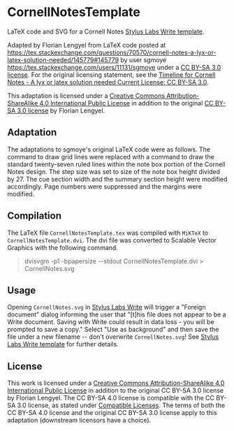 # CornellNotesTemplate
LaTeX code and SVG for a Cornell Notes [Stylus Labs Write template](https://github.com/styluslabs/templates).

Adapted by Florian Lengyel from LaTeX code posted at https://tex.stackexchange.com/questions/70570/cornell-notes-a-lyx-or-latex-solution-needed/145779#145779 by user sgmoye https://tex.stackexchange.com/users/11131/sgmoye under a [CC BY-SA 3.0 license](https://creativecommons.org/licenses/by-sa/3.0/legalcode). For the original licensing statement, see the [Timeline for Cornell Notes - A lyx or latex solution needed Current License: CC BY-SA 3.0](https://tex.stackexchange.com/posts/145779/timeline). 

This adaptation is licensed under a  [Creative Commons Attribution-ShareAlike 4.0 International Public License](https://creativecommons.org/licenses/by-sa/4.0/legalcode) in addition to the original [CC BY-SA 3.0 license](https://creativecommons.org/licenses/by-sa/3.0/legalcode) by Florian Lengyel.

## Adaptation

The adaptations to sgmoye's original LaTeX code were as follows. The command to draw grid lines were replaced with a command to draw the standard twenty-seven ruled lines within the note box portion of the Cornell Notes design. The step size was set to size of the note box height divided by 27. The cue section width and the summary section height were modified accordingly. Page numbers were suppressed and the margins were modified.

## Compilation

The LaTeX file ```CornellNotesTemplate.tex``` was compiled with ```MiKTeX``` to ```CornellNotesTemplate.dvi```. The dvi file was converted to Scalable Vector Graphics with the following command.

>  dvisvgm -p1 -bpapersize --stdout CornellNotesTemplate.dvi > CornellNotes.svg

## Usage

Opening ```CornellNotes.svg``` in [Stylus Labs Write](https://github.com/styluslabs) will trigger a "Foreign document" dialog informing the user that "[t]his file does not appear to be a Write document. Saving with Write could result in data loss - you will be prompted to save a copy." Select "Use as background" and then save the file under a new filename -- don't overwrite ```CornellNotes.svg```! See [Stylus Labs Write template](https://github.com/styluslabs/templates) for further details.

## License 

This work is licensed under a [Creative Commons Attribution-ShareAlike 4.0 International Public License](https://creativecommons.org/licenses/by-sa/4.0/legalcode) in addition to the original CC BY-SA 3.0 license by Florian Lengyel. The CC BY-SA 4.0 license is compatible with the CC BY-SA 3.0 license, as stated under [Compatible Licenses](https://creativecommons.org/share-your-work/licensing-considerations/compatible-licenses). The terms of both the CC BY-SA 4.0 license and the original CC BY-SA 3.0 license apply to this adaptation (downstream licensors have a choice).
